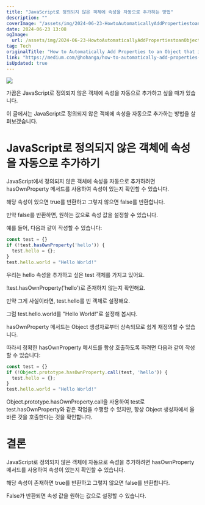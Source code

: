 ```yaml
---
title: "JavaScript로 정의되지 않은 객체에 속성을 자동으로 추가하는 방법"
description: ""
coverImage: "/assets/img/2024-06-23-HowtoAutomaticallyAddPropertiestoanObjectthatisUndefinedwithJavaScript_0.png"
date: 2024-06-23 13:08
ogImage: 
  url: /assets/img/2024-06-23-HowtoAutomaticallyAddPropertiestoanObjectthatisUndefinedwithJavaScript_0.png
tag: Tech
originalTitle: "How to Automatically Add Properties to an Object that is Undefined with JavaScript?"
link: "https://medium.com/@hohanga/how-to-automatically-add-properties-to-an-object-that-is-undefined-with-javascript-a1f1de28fa59"
isUpdated: true
---
```





<img src="/assets/img/2024-06-23-HowtoAutomaticallyAddPropertiestoanObjectthatisUndefinedwithJavaScript_0.png" />

가끔은 JavaScript로 정의되지 않은 객체에 속성을 자동으로 추가하고 싶을 때가 있습니다.

이 글에서는 JavaScript로 정의되지 않은 객체에 속성을 자동으로 추가하는 방법을 살펴보겠습니다.

# JavaScript로 정의되지 않은 객체에 속성을 자동으로 추가하기

<div class="content-ad"></div>

JavaScript에서 정의되지 않은 객체에 속성을 자동으로 추가하려면 hasOwnProperty 메서드를 사용하여 속성이 있는지 확인할 수 있습니다.

해당 속성이 있으면 true를 반환하고 그렇지 않으면 false를 반환합니다.

만약 false를 반환하면, 원하는 값으로 속성 값을 설정할 수 있습니다.

예를 들어, 다음과 같이 작성할 수 있습니다:

<div class="content-ad"></div>

```js
const test = {}
if (!test.hasOwnProperty('hello')) {
  test.hello = {};
}
test.hello.world = "Hello World!"
```

우리는 hello 속성을 추가하고 싶은 test 객체를 가지고 있어요.

!test.hasOwnProperty('hello')로 존재하지 않는지 확인해요.

만약 그게 사실이라면, test.hello를 빈 객체로 설정해요.

<div class="content-ad"></div>

그럼 test.hello.world를 "Hello World!"로 설정해 봅시다.

hasOwnProperty 메서드는 Object 생성자로부터 상속되므로 쉽게 재정의할 수 있습니다.

따라서 정확한 hasOwnProperty 메서드를 항상 호출하도록 하려면 다음과 같이 작성할 수 있습니다:

```js
const test = {}
if (!Object.prototype.hasOwnProperty.call(test, 'hello')) {
  test.hello = {};
}
test.hello.world = "Hello World!"
```

<div class="content-ad"></div>

Object.prototype.hasOwnProperty.call을 사용하여 test로 test.hasOwnProperty와 같은 작업을 수행할 수 있지만, 항상 Object 생성자에서 올바른 것을 호출한다는 것을 확인합니다.

# 결론

JavaScript로 정의되지 않은 객체에 자동으로 속성을 추가하려면 hasOwnProperty 메서드를 사용하여 속성이 있는지 확인할 수 있습니다.

해당 속성이 존재하면 true를 반환하고 그렇지 않으면 false를 반환합니다.

<div class="content-ad"></div>

False가 반환되면 속성 값을 원하는 값으로 설정할 수 있습니다.
